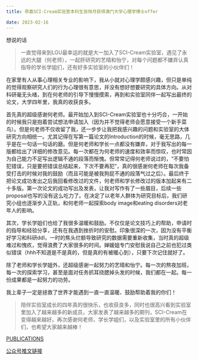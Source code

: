 ```yaml
---
title: 恭喜SCI-Cream实验室本科生张恒月获得澳门大学心理学博士offer

date: 2023-02-16
---
```



<!--more-->

想说的话

> 一直觉得来到LGU最幸运的就是大一加入了SCI-Cream实验室，遇见了永远的大腿（何老师），一起肝研究的艺晴和怡宁，对每个问题都不嫌弃认真指导的学长学姐们，还有好多实验室的小伙伴们！


在家里有人从事心理相关专业的影响下，我从小就对心理学颇感兴趣，但只是单纯的觉得观察研究人们的行为心理很有意思，并没有想好想要研究的具体方向。从对科研毫无头绪，到在何老师的引导下慢慢摸索，再到和实验室同伴一起写出最终的论文，大学四年里，我真的收获良多。


首先真的超级感谢何老师。最开始加入到SCI-Cream实验室也十分巧合，一开始的时候我只是抱着尝试想法申请加入（因为并不觉得老师会愿意接受一个新手菜鸟）。但是何老师不仅收留了我，还一步步让我把我感兴趣的问题和实验室的大体研究方向相统一。尤其记得在写第一篇论文的Introduction的时候，毫无思路，几乎是在一句话一句话的磨。但是何老师和学长一点都没有嫌弃，对于我写出的每一版都给出了详细的修改意见。每一次都在为何老师的速度和效率而惊叹，也时常因为自己能力不足写出逻辑不通的段落而惭愧。但常常记得何老师说过的，“不要怕犯错误，只是要把错误总结起来，下次不要再犯”，真的很感谢何老师在每次我备受打击的时候对我的鼓励（而且可能是被我狗屁不通的段落气过之后）。最后终于把论文成功发出之后我回看修改过的文件，何老师和学长修改过的版本加起来有二十多版。第一次论文的成功写出及发表，让我对写作有了一些眉目，后续一些proposal也写的没有这么吃力了。在决定了以老年人群体为研究目标后，我们研究小组也逐渐步入正轨，和何老师一起探索body image和eating disorders对老年人的影响。


其次，学长学姐们也给了我很多温暖和鼓励。不仅仅是论文技巧上的帮助，申请时的指导和经验分享，还有在我遇到挫折时的安慰。印象很深的一次，因为没有平衡好学习和科研ddl，一时的焦头烂额导致研究的数据需要重新收集，当时真的超级难过和愧疚，觉得浪费了大家很多的时间。婵媛姐专门安慰我说自己之前也犯过类似错误（hhh不知道是不是真的，但是真的有被暖心到），只要下次记住就好了。


除了老师和学长学姐外，还超级感谢一起努力的艺晴和怡宁。每一次的熬夜加班，每一次的探索学习，甚至是面对任务抓耳挠腮掉头发的时候，我们都在一起。每一份成果都是一起努力的功劳。


我上辈子一定是拯救了世界才能遇到一直一直温暖、鼓励帮助着我的你们！



> 陪伴实验室成长的四年真的很快乐，也收获良多，同时也很高兴看到实验室里加入了越来越多的新成员，大家发表了越来越多的期刊，SCI-Cream在变得越来越好。再次感谢何老师，学长学姐们，以及实验室里的所有小伙伴们，也希望大家越来越棒！

[PUBLICATIONS](https://sci-cream.netlify.app/author/zhang-hengyue/)

[公众号推文链接](https://mp.weixin.qq.com/s/FBQl-MOEgQHJh7urRosmIQ)
